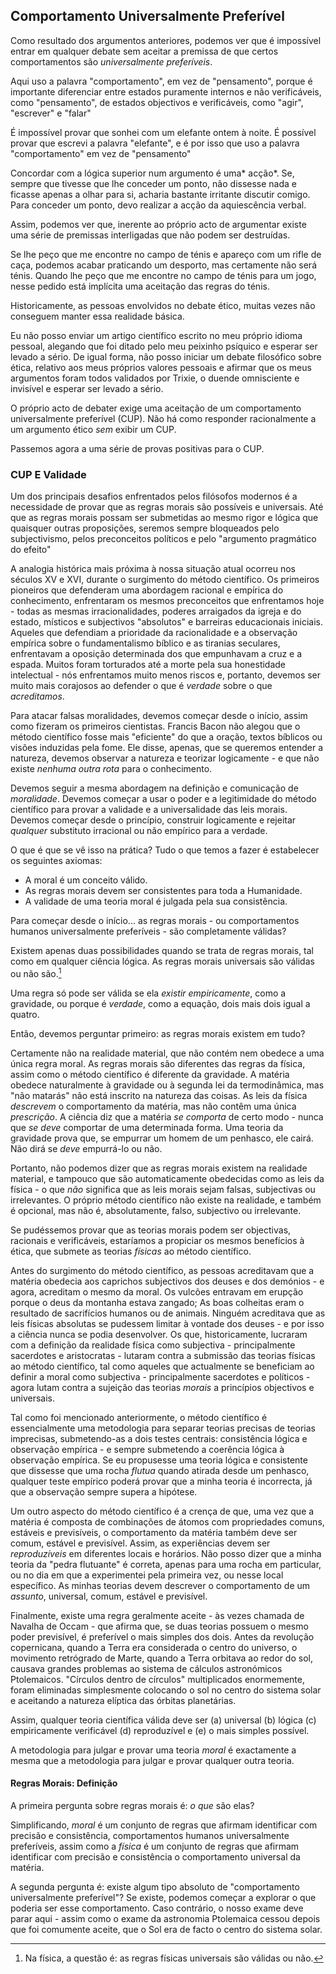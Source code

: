 ## Comportamento Universalmente Preferível

Como resultado dos argumentos anteriores, podemos ver que é impossível entrar em qualquer debate sem aceitar a premissa de que certos comportamentos são *universalmente preferíveis*.

Aqui uso a palavra "comportamento", em vez de "pensamento", porque é importante diferenciar entre estados puramente internos e não verificáveis, como "pensamento", de estados objectivos e verificáveis, como "agir", "escrever" e "falar"

É impossível provar que sonhei com um elefante ontem à noite. É possível provar que escrevi a palavra "elefante", e é por isso que uso a palavra "comportamento" em vez de "pensamento"

Concordar com a lógica superior num argumento é uma* acção*. Se, sempre que tivesse que lhe conceder um ponto, não dissesse nada e ficasse apenas a olhar para si, acharia bastante irritante discutir comigo. Para conceder um ponto, devo realizar a acção da aquiescência verbal.

Assim, podemos ver que, inerente ao próprio acto de argumentar existe uma série de premissas interligadas que não podem ser destruídas.

Se lhe peço que me encontre no campo de ténis e apareço com um rifle de caça, podemos acabar praticando um desporto, mas certamente não será ténis. Quando lhe peço que me encontre no campo de ténis para um jogo, nesse pedido está implícita uma aceitação das regras do ténis.

Historicamente, as pessoas envolvidos no debate ético, muitas vezes não conseguem manter essa realidade básica.

Eu não posso enviar um artigo científico escrito no meu próprio idioma pessoal, alegando que foi ditado pelo meu peixinho psíquico e esperar ser levado a sério. De igual forma, não posso iniciar um debate filosófico sobre ética, relativo aos meus próprios valores pessoais e afirmar que os meus argumentos foram todos validados por Trixie, o duende omnisciente e invisível e esperar ser levado a sério.

O próprio acto de debater exige uma aceitação de um comportamento universalmente preferível (CUP). Não há como responder racionalmente a um argumento ético *sem* exibir um CUP.

Passemos agora a uma série de provas positivas para o CUP.

### CUP E Validade

Um dos principais desafios enfrentados pelos filósofos modernos é a necessidade de provar que as regras morais são possíveis e universais. Até que as regras morais possam ser submetidas ao mesmo rigor e lógica que quaisquer outras proposições, seremos sempre bloqueados pelo subjectivismo, pelos preconceitos políticos e pelo "argumento pragmático do efeito"

A analogia histórica mais próxima à nossa situação atual ocorreu nos séculos XV e XVI, durante o surgimento do método científico. Os primeiros pioneiros que defenderam uma abordagem racional e empírica do conhecimento, enfrentaram os mesmos preconceitos que enfrentamos hoje - todas as mesmas irracionalidades, poderes arraigados da igreja e do estado, místicos e subjectivos "absolutos" e barreiras educacionais iniciais. Aqueles que defendiam a prioridade da racionalidade e a observação empírica sobre o fundamentalismo bíblico e as tiranias seculares, enfrentavam a oposição determinada dos que empunhavam a cruz e a espada. Muitos foram torturados até a morte pela sua honestidade intelectual - nós enfrentamos muito menos riscos e, portanto, devemos ser muito mais corajosos ao defender o que é *verdade* sobre o que *acreditamos*.

Para atacar falsas moralidades, devemos começar desde o início, assim como fizeram os primeiros cientistas. Francis Bacon não alegou que o método científico fosse mais "eficiente" do que a oração, textos bíblicos ou visões induzidas pela fome. Ele disse, apenas, que se queremos entender a natureza, devemos observar a natureza e teorizar logicamente - e que não existe *nenhuma outra rota* para o conhecimento.

Devemos seguir a mesma abordagem na definição e comunicação de *moralidade*. Devemos começar a usar o poder e a legitimidade do método científico para provar a validade e a universalidade das leis morais. Devemos começar desde o princípio, construir logicamente e rejeitar *qualquer* substituto irracional ou não empírico para a verdade.

O que é que se vê isso na prática? Tudo o que temos a fazer é estabelecer os seguintes axiomas:

- A moral é um conceito válido.
- As regras morais devem ser consistentes para toda a Humanidade.
- A validade de uma teoria moral é julgada pela sua consistência.

Para começar desde o início... as regras morais - ou comportamentos humanos universalmente preferíveis - são completamente válidas?

Existem apenas duas possibilidades quando se trata de regras morais, tal como em qualquer ciência lógica. As regras morais universais são válidas ou não são.[^6]

Uma regra só pode ser válida se ela *existir empiricamente*, como a gravidade, ou porque é *verdade*, como a equação, dois mais dois igual a quatro.

Então, devemos perguntar primeiro: as regras morais existem em tudo?

Certamente não na realidade material, que não contém nem obedece a uma única regra moral. As regras morais são diferentes das regras da física, assim como o método científico é diferente da gravidade. A matéria obedece naturalmente à gravidade ou à segunda lei da termodinâmica, mas "não matarás" não está inscrito na natureza das coisas. As leis da física *descrevem* o comportamento da matéria, mas não contêm uma única *prescrição*. A ciência diz que a matéria *se comporta* de certo modo - nunca que *se deve* comportar de uma determinada forma. Uma teoria da gravidade prova que, se empurrar um homem de um penhasco, ele cairá. Não dirá se *deve* empurrá-lo ou não.

Portanto, não podemos dizer que as regras morais existem na realidade material, e tampouco que são automaticamente obedecidas como as leis da física - o que *não* significa que as leis morais sejam falsas, subjectivas ou irrelevantes. O próprio método científico não existe na realidade, e também é opcional, mas não é, absolutamente, falso, subjectivo ou irrelevante.

Se pudéssemos provar que as teorias morais podem ser objectivas, racionais e verificáveis, estaríamos a propiciar os mesmos benefícios à ética, que submete as teorias *físicas* ao método científico.

Antes do surgimento do método científico, as pessoas acreditavam que a matéria obedecia aos caprichos subjectivos dos deuses e dos demónios - e agora, acreditam o mesmo da moral. Os vulcões entravam em erupção porque o deus da montanha estava zangado; As boas colheitas eram o resultado de sacrifícios humanos ou de animais. Ninguém acreditava que as leis físicas absolutas se pudessem limitar à vontade dos deuses - e por isso a ciência nunca se podia desenvolver. Os que, historicamente, lucraram com a definição da realidade física como subjectiva - principalmente sacerdotes e aristocratas - lutaram contra a submissão das teorias físicas ao método científico, tal como aqueles que actualmente se beneficiam ao definir a moral como subjectiva - principalmente sacerdotes e políticos - agora lutam contra a sujeição das teorias *morais* a princípios objectivos e universais.

Tal como foi mencionado anteriormente, o método científico é essencialmente uma metodologia para separar teorias precisas de teorias imprecisas, submetendo-as a dois testes centrais: consistência lógica e observação empírica - e sempre submetendo a coerência lógica à observação empírica. Se eu propusesse uma teoria lógica e consistente que dissesse que uma rocha *flutua* quando atirada desde um penhasco, qualquer teste empírico poderá provar que a minha teoria é incorrecta, já que a observação sempre supera a hipótese.

Um outro aspecto do método científico é a crença de que, uma vez que a matéria é composta de combinações de átomos com propriedades comuns, estáveis e previsíveis, o comportamento da matéria também deve ser comum, estável e previsível. Assim, as experiências devem ser *reproduzíveis* em diferentes locais e horários. Não posso dizer que a minha teoria da "pedra flutuante" é correta, apenas para uma rocha em particular, ou no dia em que a experimentei pela primeira vez, ou nesse local específico. As minhas teorias devem descrever o comportamento de um *assunto*, universal, comum, estável e previsível.

Finalmente, existe uma regra geralmente aceite - às vezes chamada de Navalha de Occam - que afirma que, se duas teorias possuem o mesmo poder previsível, é preferível o mais simples dos dois. Antes da revolução copernicana, quando a Terra era considerada o centro do universo, o movimento retrógrado de Marte, quando a Terra orbitava ao redor do sol, causava grandes problemas ao sistema de cálculos astronómicos Ptolemaicos. "Círculos dentro de círculos" multiplicados enormemente, foram eliminadas simplesmente colocando o sol no centro do sistema solar e aceitando a natureza elíptica das órbitas planetárias.

Assim, qualquer teoria científica válida deve ser (a) universal (b) lógica (c) empiricamente verificável (d) reproduzível e (e) o mais simples possível.

A metodologia para julgar e provar uma teoria *moral* é exactamente a mesma que a metodologia para julgar e provar qualquer outra teoria.

#### Regras Morais: Definição

A primeira pergunta sobre regras morais é: *o que* são elas?

Simplificando, *moral* é um conjunto de regras que afirmam identificar com precisão e consistência, comportamentos humanos universalmente preferíveis, assim como a *física* é um conjunto de regras que afirmam identificar com precisão e consistência o comportamento universal da matéria.

A segunda pergunta é: existe algum tipo absoluto de "comportamento universalmente preferível"? Se existe, podemos começar a explorar o que poderia ser esse comportamento. Caso contrário, o nosso exame deve parar aqui - assim como o exame da astronomia Ptolemaica cessou depois que foi comumente aceite, que o Sol era de facto o centro do sistema solar.

[^6]: Na física, a questão é: as regras físicas universais são válidas ou não.